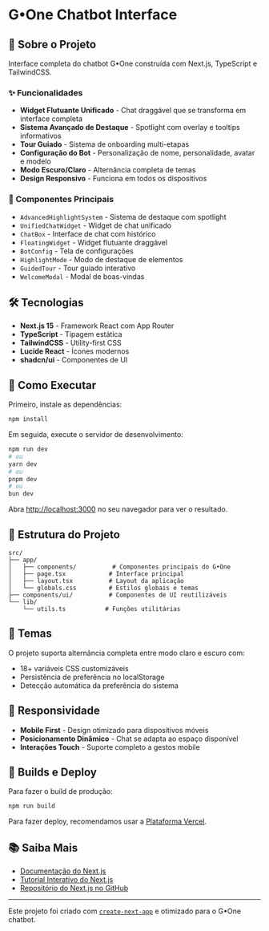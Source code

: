 # G•One Chatbot Interface

## 🤖 Sobre o Projeto

Interface completa do chatbot G•One construída com Next.js, TypeScript e TailwindCSS. 

### ✨ Funcionalidades

- **Widget Flutuante Unificado** - Chat draggável que se transforma em interface completa
- **Sistema Avançado de Destaque** - Spotlight com overlay e tooltips informativos
- **Tour Guiado** - Sistema de onboarding multi-etapas
- **Configuração do Bot** - Personalização de nome, personalidade, avatar e modelo
- **Modo Escuro/Claro** - Alternância completa de temas
- **Design Responsivo** - Funciona em todos os dispositivos

### 🚀 Componentes Principais

- `AdvancedHighlightSystem` - Sistema de destaque com spotlight
- `UnifiedChatWidget` - Widget de chat unificado
- `ChatBox` - Interface de chat com histórico
- `FloatingWidget` - Widget flutuante draggável
- `BotConfig` - Tela de configurações
- `HighlightMode` - Modo de destaque de elementos
- `GuidedTour` - Tour guiado interativo
- `WelcomeModal` - Modal de boas-vindas

## 🛠️ Tecnologias

- **Next.js 15** - Framework React com App Router
- **TypeScript** - Tipagem estática
- **TailwindCSS** - Utility-first CSS
- **Lucide React** - Ícones modernos
- **shadcn/ui** - Componentes de UI

## 🚀 Como Executar

Primeiro, instale as dependências:

```bash
npm install
```

Em seguida, execute o servidor de desenvolvimento:

```bash
npm run dev
# ou
yarn dev
# ou
pnpm dev
# ou
bun dev
```

Abra [http://localhost:3000](http://localhost:3000) no seu navegador para ver o resultado.

## 📁 Estrutura do Projeto

```
src/
├── app/
│   ├── components/          # Componentes principais do G•One
│   ├── page.tsx            # Interface principal
│   ├── layout.tsx          # Layout da aplicação
│   └── globals.css         # Estilos globais e temas
├── components/ui/          # Componentes de UI reutilizáveis
└── lib/
    └── utils.ts           # Funções utilitárias
```

## 🎨 Temas

O projeto suporta alternância completa entre modo claro e escuro com:
- 18+ variáveis CSS customizáveis
- Persistência de preferência no localStorage
- Detecção automática da preferência do sistema

## 📱 Responsividade

- **Mobile First** - Design otimizado para dispositivos móveis
- **Posicionamento Dinâmico** - Chat se adapta ao espaço disponível
- **Interações Touch** - Suporte completo a gestos mobile

## 🔧 Builds e Deploy

Para fazer o build de produção:

```bash
npm run build
```

Para fazer deploy, recomendamos usar a [Plataforma Vercel](https://vercel.com/new?utm_medium=default-template&filter=next.js&utm_source=create-next-app&utm_campaign=create-next-app-readme).

## 📚 Saiba Mais

- [Documentação do Next.js](https://nextjs.org/docs)
- [Tutorial Interativo do Next.js](https://nextjs.org/learn)
- [Repositório do Next.js no GitHub](https://github.com/vercel/next.js)

---

Este projeto foi criado com [`create-next-app`](https://nextjs.org/docs/app/api-reference/cli/create-next-app) e otimizado para o G•One chatbot.
